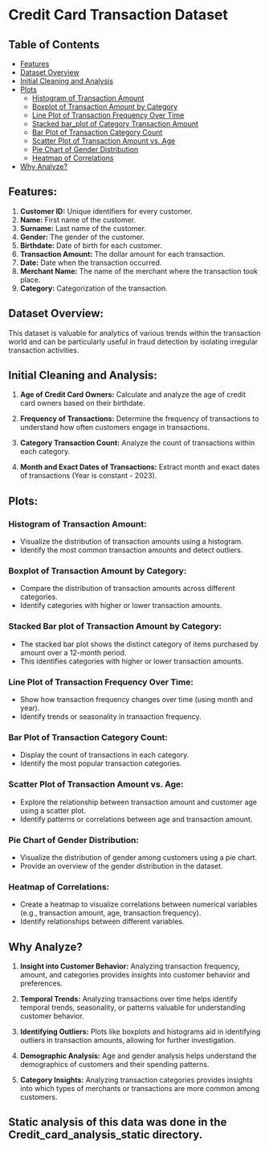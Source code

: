 # Credit Card Transaction Dataset

## Table of Contents
- [Features](#features)
- [Dataset Overview](#dataset-overview)
- [Initial Cleaning and Analysis](#initial-cleaning-and-analysis)
- [Plots](#plots)
    - [Histogram of Transaction Amount](#histogram-of-transaction-amount)
    - [Boxplot of Transaction Amount by Category](#boxplot-of-transaction-amount-by-category)
    - [Line Plot of Transaction Frequency Over Time](#line-plot-of-transaction-frequency-over-time)
    - [Stacked bar_plot of Category Transaction Amount](#stacked-bar-plot-of-transaction-amount-by-category)
    - [Bar Plot of Transaction Category Count](#bar-plot-of-transaction-category-count)
    - [Scatter Plot of Transaction Amount vs. Age](#scatter-plot-of-transaction-amount-vs-age)
    - [Pie Chart of Gender Distribution](#pie-chart-of-gender-distribution)
    - [Heatmap of Correlations](#heatmap-of-correlations)
- [Why Analyze?](#why-analyze)

## Features:

1. **Customer ID:** Unique identifiers for every customer.
2. **Name:** First name of the customer.
3. **Surname:** Last name of the customer.
4. **Gender:** The gender of the customer.
5. **Birthdate:** Date of birth for each customer.
6. **Transaction Amount:** The dollar amount for each transaction.
7. **Date:** Date when the transaction occurred.
8. **Merchant Name:** The name of the merchant where the transaction took place.
9. **Category:** Categorization of the transaction.

## Dataset Overview:

This dataset is valuable for analytics of various trends within the transaction world and can be particularly useful in fraud detection by isolating irregular transaction activities.

## Initial Cleaning and Analysis:

1. **Age of Credit Card Owners:** Calculate and analyze the age of credit card owners based on their birthdate.

2. **Frequency of Transactions:** Determine the frequency of transactions to understand how often customers engage in transactions.

3. **Category Transaction Count:** Analyze the count of transactions within each category.

4. **Month and Exact Dates of Transactions:** Extract month and exact dates of transactions (Year is constant - 2023).

## Plots:

### Histogram of Transaction Amount:
- Visualize the distribution of transaction amounts using a histogram.
- Identify the most common transaction amounts and detect outliers.

### Boxplot of Transaction Amount by Category:
- Compare the distribution of transaction amounts across different categories.
- Identify categories with higher or lower transaction amounts.

### Stacked Bar plot of Transaction Amount by Category:
- The stacked bar plot shows the distinct category of items purchased by amount over a 12-month period.
- This identifies categories with higher or lower transaction amounts.

### Line Plot of Transaction Frequency Over Time:
- Show how transaction frequency changes over time (using month and year).
- Identify trends or seasonality in transaction frequency.

### Bar Plot of Transaction Category Count:
- Display the count of transactions in each category.
- Identify the most popular transaction categories.

### Scatter Plot of Transaction Amount vs. Age:
- Explore the relationship between transaction amount and customer age using a scatter plot.
- Identify patterns or correlations between age and transaction amount.

### Pie Chart of Gender Distribution:
- Visualize the distribution of gender among customers using a pie chart.
- Provide an overview of the gender distribution in the dataset.

### Heatmap of Correlations:
- Create a heatmap to visualize correlations between numerical variables (e.g., transaction amount, age, transaction frequency).
- Identify relationships between different variables.

## Why Analyze?

1. **Insight into Customer Behavior:**
   Analyzing transaction frequency, amount, and categories provides insights into customer behavior and preferences.

2. **Temporal Trends:**
   Analyzing transactions over time helps identify temporal trends, seasonality, or patterns valuable for understanding customer behavior.

3. **Identifying Outliers:**
   Plots like boxplots and histograms aid in identifying outliers in transaction amounts, allowing for further investigation.

4. **Demographic Analysis:**
   Age and gender analysis helps understand the demographics of customers and their spending patterns.

5. **Category Insights:**
   Analyzing transaction categories provides insights into which types of merchants or transactions are more common among customers.

## Static analysis of this data was done in the Credit_card_analysis_static directory.
